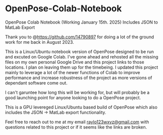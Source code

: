 # OpenPose-Colab-Notebook
OpenPose Colab Notebook (Working January 15th. 2025) Includes JSON to MatLab Export

Thank you to @https://github.com/14790897 for doing a lot of the ground work for me back in August 2023.

This is a Linux/Ubuntu notebook version of OpenPose designed to be run and excuted on Google Colab.
I've gone ahead and rehosted all the missing files on my own personal Google Drive and this project
links to those locations. I plan on leaving them up for the timebeing. I updated this project mainly to
leverage a lot of the newer functions of Colab to improve performance and increase robustness of the
project as more versions of dependant software come out.

I can't garuntee how long this will be working for, but will probably be a good launching point for anyone looking
to do a OpenPose project.

This is a GPU levereged Linux/Ubuntu based build of OpenPose which also includes the JSON -> MatLab export functionality.

Feel free to reach out to me at my email raylo123wxyz@gmail.com with questions related to this project or if it seems
like the links are broken.

